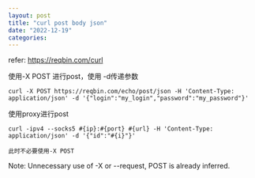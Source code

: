 ```yaml
---
layout: post
title: "curl post body json"
date: "2022-12-19"
categories: 
---
```

<p>refer: <a href="https://reqbin.com/curl">https://reqbin.com/curl</a></p>

<p>使用-X POST 进行post，使用 -d传递参数</p>

<pre>
<code>curl -X POST https://reqbin.com/echo/post/json -H &#39;Content-Type: application/json&#39; -d &#39;{&quot;login&quot;:&quot;my_login&quot;,&quot;password&quot;:&quot;my_password&quot;}&#39;</code></pre>

<p>使用proxy进行post</p>

<pre>
<code>curl -ipv4 --socks5 #{ip}:#{port} #{url} -H &#39;Content-Type: application/json&#39; -d &#39;{&quot;id&quot;:&quot;#{i}&quot;}&#39;</code></pre>

<p><code>此时不必要使用-X POST</code></p>

<p>Note: Unnecessary use of -X or --request, POST is already inferred.</p>

